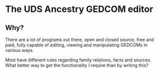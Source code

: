 # The UDS Ancestry GEDCOM editor

## Why?
There are a lot of programs out there, open and closed source, free and paid, fully capable of editing, viewing and manipulating GEDCOMs in various ways.

Most have different rules regarding family relations, facts and sources. What better way to get the functionality I require than by writing this?